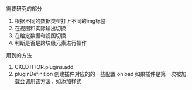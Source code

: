 需要研究的部分
1. 根据不同的数据类型打上不同的img标签
2. 在视图和实际输出切换
3. 在给定数据和视图切换
4. 判断是否是跨块级元素进行操作


用到的方法
1. CKEDTITOR.plugins.add
2. pluginDefinition 创建插件对应的的一些配置
   onload 如果插件是第一次被加载会调用该方法，如添加样式
